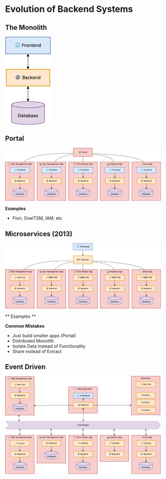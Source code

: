 # Evolution of Backend Systems

<!-- ![The Beginning](./presentation/the_monolith.jpg)

<div style="margin: 500px 0;"></div> -->

## The Monolith

![Static Files](./presentation/backend_1.drawio.png)

## Portal

![Static Files](./presentation/backend_2.drawio.png)

**Examples**
- Fiori, OneITSM, IAM, etc

## Microservices (2013)

![Static Files](./presentation/backend_3.drawio.png)

** Examples **

**Common Mistakes**

- Just build smaller apps (Portal)
- Distributed Monolith
- Isolate Data instead of Functionality
- Share instead of Extract

## Event Driven

![Static Files](./presentation/backend_4.drawio.png)